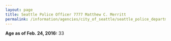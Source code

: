 ```yaml
---
layout: page
title: Seattle Police Officer 7777 Matthew C. Merritt
permalink: /information/agencies/city_of_seattle/seattle_police_department/copbook/7777/
---
```


**Age as of Feb. 24, 2016:** 33

